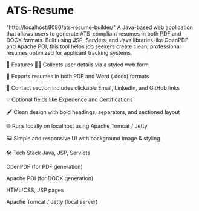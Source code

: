 # ATS-Resume
"http://localhost:8080/ats-resume-builder/"
A Java-based web application that allows users to generate ATS-compliant resumes in both PDF and DOCX formats. Built using JSP, Servlets, and Java libraries like OpenPDF and Apache POI, this tool helps job seekers create clean, professional resumes optimized for applicant tracking systems.

🚀 Features
🧑‍💼 Collects user details via a styled web form

📄 Exports resumes in both PDF and Word (.docx) formats

🔗 Contact section includes clickable Email, LinkedIn, and GitHub links

💡 Optional fields like Experience and Certifications

🖋️ Clean design with bold headings, separators, and sectioned layout

🌐 Runs locally on localhost using Apache Tomcat / Jetty

🖼️ Simple and responsive UI with background image & styling

🛠️ Tech Stack
Java, JSP, Servlets

OpenPDF (for PDF generation)

Apache POI (for DOCX generation)

HTML/CSS, JSP pages

Apache Tomcat / Jetty (local server)

